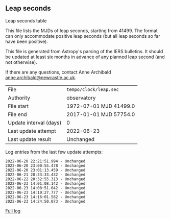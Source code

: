 
## Leap seconds

Leap seconds table

This file lists the MJDs of leap seconds, starting from 41499.
The format can only accommodate positive leap seconds (but all
leap seconds so far have been positive).

This file is generated from Astropy's parsing of the IERS
bulletins. It should be updated at least six months in advance
of any planned leap second (and not otherwise).

If there are any questions, contact Anne Archibald
<anne.archibald@newcastle.ac.uk>.

|     |     |
|:--- |:--- |
| File | `tempo/clock/leap.sec` |
| Authority | observatory |
| File start | 1972-07-01 MJD 41499.0 |
| File end | 2017-01-01 MJD 57754.0 |
| Update interval (days) | 0 |
| Last update attempt | 2022-06-23 |
| Last update result | Unchanged |

Log entries from the last few update attempts:
```
2022-06-20 22:21:51.994 - Unchanged
2022-06-20 23:00:55.478 - Unchanged
2022-06-20 23:01:13.459 - Unchanged
2022-06-21 20:33:33.432 - Unchanged
2022-06-22 20:32:55.313 - Unchanged
2022-06-23 14:01:08.142 - Unchanged
2022-06-23 14:08:51.042 - Unchanged
2022-06-23 14:10:27.777 - Unchanged
2022-06-23 14:16:01.582 - Unchanged
2022-06-23 14:24:50.073 - Unchanged
```
[Full log](https://raw.githubusercontent.com/ipta/pulsar-clock-corrections/main/log/tempo/clock/leap.sec.log)

